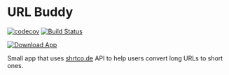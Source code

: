 # URL Buddy

[![codecov](https://codecov.io/gh/dsk1306/urlBuddy/branch/dev/graph/badge.svg?token=3L6NWWIKcD)](https://codecov.io/gh/dsk1306/urlBuddy) [![Build Status](https://app.bitrise.io/app/0daace7dc9a680fe/status.svg?token=vzlsvPbU86sXoNaN14wRsg&branch=dev)](https://app.bitrise.io/app/0daace7dc9a680fe)

[![Download App](https://developer.apple.com/assets/elements/badges/download-on-the-app-store.svg)](https://apps.apple.com/app/id1615626895) 

Small app that uses [shrtco.de](https://shrtco.de/) API to help users convert long URLs to short ones.

